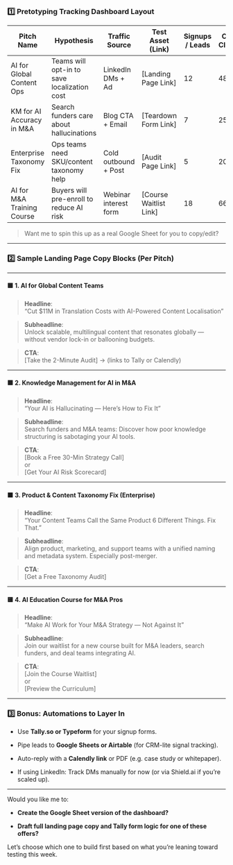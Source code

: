 
### 1️⃣ **Pretotyping Tracking Dashboard Layout**

|Pitch Name|Hypothesis|Traffic Source|Test Asset (Link)|Signups / Leads|CTA Clicks|Call Booked|Signal Quality|Next Action|
|---|---|---|---|---|---|---|---|---|
|AI for Global Content Ops|Teams will opt-in to save localization cost|LinkedIn DMs + Ad|[Landing Page Link]|12|48|3|★★★★☆|Setup call offer|
|KM for AI Accuracy in M&A|Search funders care about hallucinations|Blog CTA + Email|[Teardown Form Link]|7|25|2|★★★☆☆|Launch webinar|
|Enterprise Taxonomy Fix|Ops teams need SKU/content taxonomy help|Cold outbound + Post|[Audit Page Link]|5|20|2|★★★★☆|Outreach pilot|
|AI for M&A Training Course|Buyers will pre-enroll to reduce AI risk|Webinar interest form|[Course Waitlist Link]|18|66|6|★★★★★|Launch beta|

> Want me to spin this up as a real Google Sheet for you to copy/edit?

---

### 2️⃣ **Sample Landing Page Copy Blocks (Per Pitch)**

---

#### 🟦 **1. AI for Global Content Teams**

> **Headline**:  
> “Cut $11M in Translation Costs with AI-Powered Content Localisation”

> **Subheadline**:  
> Unlock scalable, multilingual content that resonates globally — without vendor lock-in or ballooning budgets.

> **CTA**:  
> [Take the 2-Minute Audit] → (links to Tally or Calendly)

---

#### 🟩 **2. Knowledge Management for AI in M&A**

> **Headline**:  
> “Your AI is Hallucinating — Here’s How to Fix It”

> **Subheadline**:  
> Search funders and M&A teams: Discover how poor knowledge structuring is sabotaging your AI tools.

> **CTA**:  
> [Book a Free 30-Min Strategy Call]  
> or  
> [Get Your AI Risk Scorecard]

---

#### 🟧 **3. Product & Content Taxonomy Fix (Enterprise)**

> **Headline**:  
> “Your Content Teams Call the Same Product 6 Different Things. Fix That.”

> **Subheadline**:  
> Align product, marketing, and support teams with a unified naming and metadata system. Especially post-merger.

> **CTA**:  
> [Get a Free Taxonomy Audit]

---

#### 🟨 **4. AI Education Course for M&A Pros**

> **Headline**:  
> “Make AI Work for Your M&A Strategy — Not Against It”

> **Subheadline**:  
> Join our waitlist for a new course built for M&A leaders, search funders, and deal teams integrating AI.

> **CTA**:  
> [Join the Course Waitlist]  
> or  
> [Preview the Curriculum]

---

### 3️⃣ **Bonus: Automations to Layer In**

- Use **Tally.so or Typeform** for your signup forms.
    
- Pipe leads to **Google Sheets or Airtable** (for CRM-lite signal tracking).
    
- Auto-reply with a **Calendly link** or PDF (e.g. case study or whitepaper).
    
- If using LinkedIn: Track DMs manually for now (or via Shield.ai if you’re scaled up).
    

---

Would you like me to:

- **Create the Google Sheet version of the dashboard?**
    
- **Draft full landing page copy and Tally form logic for one of these offers?**
    

Let’s choose which one to build first based on what you’re leaning toward testing this week.